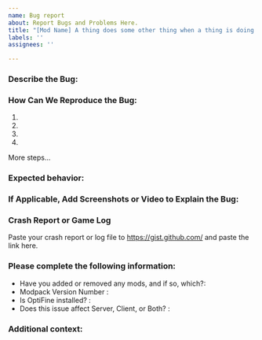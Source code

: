 ```yaml
---
name: Bug report
about: Report Bugs and Problems Here. 
title: "[Mod Name] A thing does some other thing when a thing is doing something."
labels: ''
assignees: ''

---
```

### Describe the Bug:


### How Can We Reproduce the Bug:
1.
2.
3.
4.
More steps...

### Expected behavior:


### If Applicable, Add Screenshots or Video to Explain the Bug:


### Crash Report or Game Log
Paste your crash report or log file to https://gist.github.com/ and paste the link here.


### Please complete the following information:
 - Have you added or removed any mods, and if so, which?:
 - Modpack Version Number :
 - Is OptiFine installed? : 
 - Does this issue affect Server, Client, or Both? :
 
 
### Additional context:
